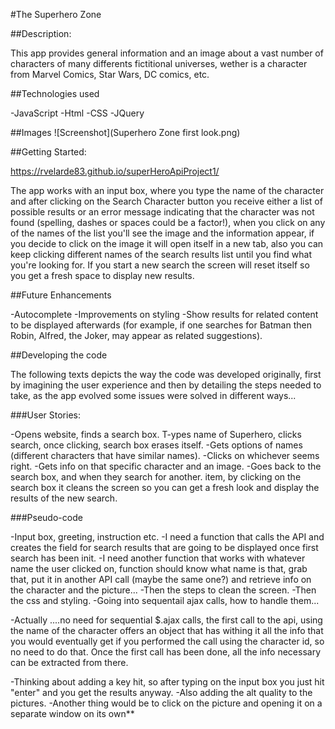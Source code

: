 

#The Superhero Zone

##Description:

This app provides general information and an image about a vast number of characters of many differents fictitional universes, wether is a character from Marvel Comics, Star Wars, DC comics, etc. 



##Technologies used

-JavaScript
-Html
-CSS
-JQuery


##Images 
![Screenshot](Superhero Zone first look.png)

##Getting Started:

https://rvelarde83.github.io/superHeroApiProject1/

The app works with an input box, where you type the name of the character and after clicking on the Search Character button you receive either a list of possible results or an error message indicating that the character was not found (spelling, dashes or spaces could be a factor!), when you click on any of the names of the list you'll see the image and the information appear, if you decide to click on the image it will open itself in a new tab, also you can keep clicking different names of the search results list until you find what you're looking for. If you start a new search the screen will reset itself so you get a fresh space to display new results.


##Future Enhancements

-Autocomplete
-Improvements on styling
-Show results for related content to be displayed afterwards (for example, if one searches for Batman then Robin, Alfred, the Joker, may appear as related suggestions).












##Developing the code

The following texts depicts the way the code was developed originally, first by imagining the user experience and then by detailing the steps needed to take, as the app evolved some issues were solved in different ways...


###User Stories:

-Opens website, finds a search box.
T-ypes name of Superhero, clicks search, once clicking, search box erases itself.
-Gets options of names (different characters that have similar names).
-Clicks on whichever seems right.
-Gets info on that specific character and an image.
-Goes back to the search box, and when they search for another. item, by clicking on the search box it cleans the screen so you can get a fresh look and display the results of the new search.


###Pseudo-code

-Input box, greeting, instruction etc.
-I need a function that calls the API and creates the field for search results that are going to be displayed once first search has been init.
-I need another function that works with whatever name the user clicked on, function should know what name is that, grab that, put it in another API call (maybe the same one?)
and retrieve info on the character and the picture...
-Then the steps to clean the screen.
-Then the css and styling.
-Going into sequentail ajax calls, how to handle them...

-Actually ....no need for sequential $.ajax calls, the first call to the api, using the name of the character offers an object that has withing it all the info that you would eventually get if you performed the call using the character id, so no need to do that. Once the first call has been done, all the info necessary can be extracted from there.

-Thinking about adding a key hit, so after typing on the input box you just hit "enter" and you get the results anyway.
-Also adding the alt quality to the pictures.
-Another thing would be to click on the picture and opening it on a separate window on its own**


